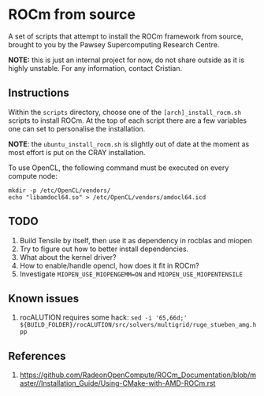# ROCm from source

A set of scripts that attempt to install the ROCm framework from source, brought to you by the Pawsey Supercomputing Research Centre.

**NOTE:** this is just an internal project for now, do not share outside as it is highly unstable. For any information, contact Cristian.

## Instructions

Within the `scripts` directory, choose one of the `[arch]_install_rocm.sh` scripts to install ROCm. At the top of each script
there are a few variables one can set to personalise the installation.

**NOTE**: the `ubuntu_install_rocm.sh` is slightly out of date at the moment as most effort is put on the CRAY installation.

To use OpenCL, the following command must be executed on every compute node:

```
mkdir -p /etc/OpenCL/vendors/
echo "libamdocl64.so" > /etc/OpenCL/vendors/amdocl64.icd
```

## TODO

1. Build Tensile by itself, then use it as dependency in rocblas and miopen
2. Try to figure out how to better install dependencies.
3. What about the kernel driver?
4. How to enable/handle opencl, how does it fit in ROCm?
5. Investigate `MIOPEN_USE_MIOPENGEMM=ON` and `MIOPEN_USE_MIOPENTENSILE`

## Known issues

1. rocALUTION requires some hack: 
```sed -i '65,66d;' ${BUILD_FOLDER}/rocALUTION/src/solvers/multigrid/ruge_stueben_amg.hpp```

## References

1. https://github.com/RadeonOpenCompute/ROCm_Documentation/blob/master//Installation_Guide/Using-CMake-with-AMD-ROCm.rst 